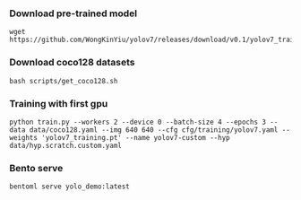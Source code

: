 ### Download pre-trained model
```
wget https://github.com/WongKinYiu/yolov7/releases/download/v0.1/yolov7_training.pt
```

### Download coco128 datasets
```
bash scripts/get_coco128.sh
```

### Training with first gpu
```
python train.py --workers 2 --device 0 --batch-size 4 --epochs 3 --data data/coco128.yaml --img 640 640 --cfg cfg/training/yolov7.yaml --weights 'yolov7_training.pt' --name yolov7-custom --hyp data/hyp.scratch.custom.yaml
```

### Bento serve
```
bentoml serve yolo_demo:latest
```